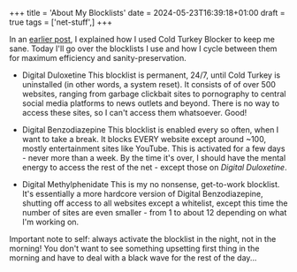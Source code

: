 +++
title = 'About My Blocklists'
date = 2024-05-23T16:39:18+01:00
draft = true
tags = ['net-stuff',]
+++

In an [earlier post](../the-internet-is-hell), I explained how I used Cold Turkey Blocker to keep me sane. Today I'll go over the blocklists I use and how I cycle between them for maximum efficiency and sanity-preservation.

- Digital Duloxetine
This blocklist is permanent, 24/7, until Cold Turkey is uninstalled (in other words, a system reset). It consists of of over 500 websites, ranging from garbage clickbait sites to pornography to central social media platforms to news outlets and beyond. There is no way to access these sites, so I can't access them whatsoever. Good!

- Digital Benzodiazepine
This blocklist is enabled every so often, when I want to take a break. It blocks EVERY website except around ~100, mostly entertainment sites like YouTube. This is activated for a few days - never more than a week. By the time it's over, I should have the mental energy to access the rest of the net - except those on *Digital Duloxetine*.

- Digital Methylphenidate
This is my no nonsense, get-to-work blocklist. It's essentially a more hardcore version of Digital Benzodiazepine, shutting off access to all websites except a whitelist, except this time the number of sites are even smaller - from 1 to about 12 depending on what I'm working on.

Important note to self: always activate the blocklist in the night, not in the morning! You don't want to see something upsetting first thing in the morning and have to deal with a black wave for the rest of the day...